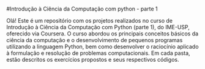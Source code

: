 #Introdução à Ciência da Computação com python - parte 1

Olá! Este é um repositório com os projetos realizados no curso de Introdução à Ciência da Computação com Python (parte 1), do IME-USP, oferecido via Coursera. 
O curso abordou os principais conceitos básicos da ciência da computação e o desenvolvimento de pequenos programas utilizando a linguagem Python, bem como desenvolver o raciocínio aplicado à formulação e resolução de problemas computacionais.
Em cada pasta, estão descritos os exercícios propostos e seus respectivos códigos.
